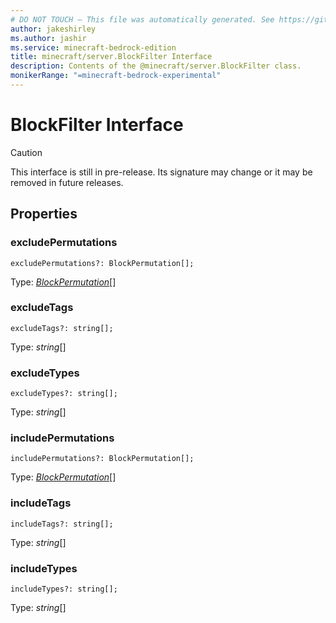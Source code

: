 ```yaml
---
# DO NOT TOUCH — This file was automatically generated. See https://github.com/mojang/minecraftapidocsgenerator to modify descriptions, examples, etc.
author: jakeshirley
ms.author: jashir
ms.service: minecraft-bedrock-edition
title: minecraft/server.BlockFilter Interface
description: Contents of the @minecraft/server.BlockFilter class.
monikerRange: "=minecraft-bedrock-experimental"
---
```

# BlockFilter Interface

> [!CAUTION]
> This interface is still in pre-release.  Its signature may change or it may be removed in future releases.

## Properties

### **excludePermutations**
`excludePermutations?: BlockPermutation[];`

Type: [*BlockPermutation*](BlockPermutation.md)[]

### **excludeTags**
`excludeTags?: string[];`

Type: *string*[]

### **excludeTypes**
`excludeTypes?: string[];`

Type: *string*[]

### **includePermutations**
`includePermutations?: BlockPermutation[];`

Type: [*BlockPermutation*](BlockPermutation.md)[]

### **includeTags**
`includeTags?: string[];`

Type: *string*[]

### **includeTypes**
`includeTypes?: string[];`

Type: *string*[]
